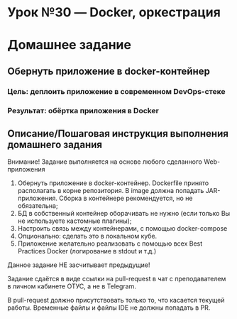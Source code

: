 # Урок №30 — Docker, оркестрация

# Домашнее задание

## Обернуть приложение в docker-контейнер

### Цель: деплоить приложение в современном DevOps-стеке

### Результат: обёртка приложения в Docker

## Описание/Пошаговая инструкция выполнения домашнего задания

Внимание! Задание выполняется на основе любого сделанного Web-приложения

1. Обернуть приложение в docker-контейнер. Dockerfile принято располагать в корне репозитория. 
В image должна попадать JAR-приложения. Сборка в контейнере рекомендуется, но не обязательна;
2. БД в собственный контейнер оборачивать не нужно (если только Вы не используете кастомные плагины);
3. Настроить связь между контейнерами, с помощью docker-compose
4. Опционально: сделать это в локальном кубе.
5. Приложение желательно реализовать с помощью всех Best Practices Docker (логирование в stdout и т.д.)

Данное задание НЕ засчитывает предыдущие!

Задание сдаётся в виде ссылки на pull-request в чат с преподавателем в личном кабинете ОТУС, а не в Telegram.

В pull-request должно присутствовать только то, что касается текущей работы.
Временные файлы и файлы IDE не должны попадать в PR.
